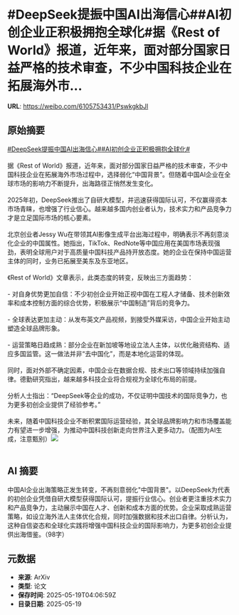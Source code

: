 # #DeepSeek提振中国AI出海信心##AI初创企业正积极拥抱全球化#据《Rest of World》报道，近年来，面对部分国家日益严格的技术审查，不少中国科技企业在拓展海外市...

**URL**: https://weibo.com/6105753431/PswkgkbJl

## 原始摘要

<a href="https://m.weibo.cn/search?containerid=231522type%3D1%26t%3D10%26q%3D%23DeepSeek%E6%8F%90%E6%8C%AF%E4%B8%AD%E5%9B%BDAI%E5%87%BA%E6%B5%B7%E4%BF%A1%E5%BF%83%23&amp;extparam=%23DeepSeek%E6%8F%90%E6%8C%AF%E4%B8%AD%E5%9B%BDAI%E5%87%BA%E6%B5%B7%E4%BF%A1%E5%BF%83%23" data-hide=""><span class="surl-text">#DeepSeek提振中国AI出海信心#</span></a><a href="https://m.weibo.cn/search?containerid=231522type%3D1%26t%3D10%26q%3D%23AI%E5%88%9D%E5%88%9B%E4%BC%81%E4%B8%9A%E6%AD%A3%E7%A7%AF%E6%9E%81%E6%8B%A5%E6%8A%B1%E5%85%A8%E7%90%83%E5%8C%96%23&amp;extparam=%23AI%E5%88%9D%E5%88%9B%E4%BC%81%E4%B8%9A%E6%AD%A3%E7%A7%AF%E6%9E%81%E6%8B%A5%E6%8A%B1%E5%85%A8%E7%90%83%E5%8C%96%23" data-hide=""><span class="surl-text">#AI初创企业正积极拥抱全球化#</span></a><br><br>据《Rest of World》报道，近年来，面对部分国家日益严格的技术审查，不少中国科技企业在拓展海外市场过程中，选择弱化“中国背景”。但随着中国AI企业在全球市场的影响力不断提升，出海路径正悄然发生变化。<br><br>2025年初，DeepSeek推出了自研大模型，并迅速获得国际认可，不仅赢得资本市场青睐，也增强了行业信心。越来越多国内创业者认为，技术实力和产品竞争力才是立足国际市场的核心要素。<br><br>北京创业者Jessy Wu在带领其AI影像生成平台出海过程中，明确表示不再刻意淡化企业的中国属性。她指出，TikTok、RedNote等中国应用在美国市场表现强劲，表明全球用户对于高质量中国科技产品持开放态度。她的企业在保持中国运营主体的同时，业务已拓展至美东及东亚地区。<br><br>《Rest of World》文章表示，此类态度的转变，反映出三方面趋势：<br><br>- 对自身优势更加自信：不少初创企业开始正视中国在工程人才储备、技术创新效率和成本控制方面的综合优势，积极展示“中国制造”背后的竞争力。<br><br>- 全球表达更加主动：从发布英文产品视频，到接受外媒采访，中国企业开始主动塑造全球品牌形象。<br><br>- 运营策略日趋成熟：部分企业在新加坡等地设立法人主体，以优化融资结构、适应多国监管。这一做法并非“去中国化”，而是本地化运营的体现。<br><br>同时，面对外部不确定因素，中国企业在数据合规、技术出口等领域持续加强自律。德勤研究指出，越来越多科技企业将合规视为全球化布局的前提。<br><br>分析人士指出：“DeepSeek等企业的成功，不仅证明中国技术的国际竞争力，也为更多初创企业提供了经验参考。”<br><br>未来，随着中国科技企业不断积累国际运营经验，其全球品牌影响力和市场覆盖能力有望进一步增强，为推动中国科技创新走向世界注入更多动力。（配图为AI生成，注意甄别）<img style="" src="https://tvax4.sinaimg.cn/large/006Fd7o3gy1i1kms6st8wj30y80psqug.jpg" referrerpolicy="no-referrer"><br><br>

## AI 摘要

中国AI企业出海策略正发生转变，不再刻意弱化"中国背景"。以DeepSeek为代表的初创企业凭借自研大模型获得国际认可，提振行业信心。创业者更注重技术实力和产品竞争力，主动展示中国在人才、创新和成本方面的优势。企业采取成熟运营策略，如设立海外法人主体优化合规，同时加强数据和技术出口自律。分析认为，这种自信姿态和全球化实践将增强中国科技企业的国际影响力，为更多初创企业提供出海借鉴。（98字）

## 元数据

- **来源**: ArXiv
- **类型**: 论文
- **保存时间**: 2025-05-19T04:06:59Z
- **目录日期**: 2025-05-19
